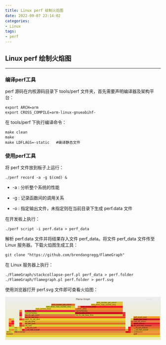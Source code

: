 ```yaml
---
title: Linux perf 绘制火焰图
date: 2022-09-07 22:14:02
categories:
- Linux
tags:
- perf
---
```


## Linux perf 绘制火焰图

---

### 编译perf工具

perf 源码在内核源码目录下 tools/perf 文件夹，首先需要声明编译器及架构平台：

```shell
export ARCH=arm
export CROSS_COMPILE=arm-linux-gnueabihf-
```

在 tools/perf 下执行编译命令：

```shell
make clean
make
make LDFLAGS=-static   #编译静态文件
```

### 使用perf工具

将 perf 文件放到板子上运行：

```shell
./perf record -a -g $(cmd) &
```

* -a : 分析整个系统的性能

* -g : 记录函数间的调用关系

* -o : 指定输出文件，未指定则在当前目录下生成 perf.data 文件

在开发板上执行：

```shell
./perf script -i perf.data > perf_data
```

解析 perf.data 文件并将结果存入文件 perf_data。将文件 perf_data 文件传至 Linux 服务器。下载火焰图生成工具：

```shell
git clone "https://github.com/brendangregg/FlameGraph"
```

在 Linux 服务器上执行：

```shell
./FlameGraph/stackcollapse-perf.pl perf_data > perf.folder
./FlameGraph/flamegraph.pl perf.folder > perf.svg
```

使用浏览器打开 perf.svg 文件即可查看火焰图：

![](Linux%20perf%20绘制火焰图/2022-08-19-19-55-52-image.png)


